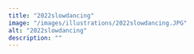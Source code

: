 ```yaml
---
title: "2022slowdancing"
image: "/images/illustrations/2022slowdancing.JPG"
alt: "2022slowdancing"
description: ""
---
```


